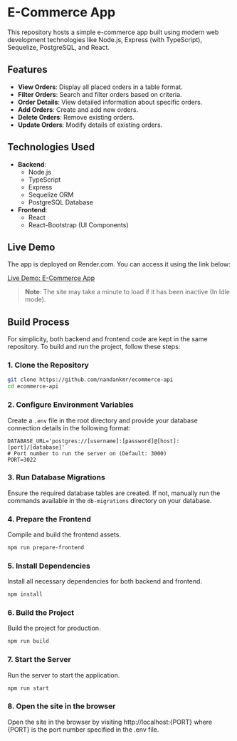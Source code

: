 # E-Commerce App

This repository hosts a simple e-commerce app built using modern web development technologies like Node.js, Express (with TypeScript), Sequelize, PostgreSQL, and React.

## Features
- **View Orders**: Display all placed orders in a table format.
- **Filter Orders**: Search and filter orders based on criteria.
- **Order Details**: View detailed information about specific orders.
- **Add Orders**: Create and add new orders.
- **Delete Orders**: Remove existing orders.
- **Update Orders**: Modify details of existing orders.

## Technologies Used
- **Backend**:
  - Node.js
  - TypeScript
  - Express
  - Sequelize ORM
  - PostgreSQL Database
- **Frontend**:
  - React
  - React-Bootstrap (UI Components)

## Live Demo
The app is deployed on Render.com. You can access it using the link below:

[Live Demo: E-Commerce App](https://ecommerce-api-e5u1.onrender.com/)

> **Note**: The site may take a minute to load if it has been inactive (In Idle mode).

## Build Process

For simplicity, both backend and frontend code are kept in the same repository. To build and run the project, follow these steps:

### 1. Clone the Repository
```bash
git clone https://github.com/nandankmr/ecommerce-api
cd ecommerce-api
```

### 2. Configure Environment Variables
Create a `.env` file in the root directory and provide your database connection details in the following format:

```
DATABASE_URL='postgres://[username]:[password]@[host]:[port]/[database]'
# Port number to run the server on (Default: 3000)
PORT=3022
```

### 3. Run Database Migrations
Ensure the required database tables are created. If not, manually run the commands available in the `db-migrations` directory on your database.

### 4. Prepare the Frontend
Compile and build the frontend assets.
```bash
npm run prepare-frontend
```

### 5. Install Dependencies
Install all necessary dependencies for both backend and frontend.
```bash
npm install
```

### 6. Build the Project
Build the project for production.
```bash
npm run build
```

### 7. Start the Server
Run the server to start the application.
```bash
npm run start
```

### 8. Open the site in the browser
Open the site in the browser by visiting http://localhost:{PORT} where {PORT} is the port number specified in the .env file.
